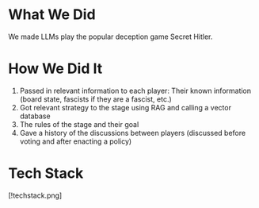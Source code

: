 # What We Did
We made LLMs play the popular deception game Secret Hitler.

# How We Did It
1. Passed in relevant information to each player: Their known information (board state, fascists if they are a fascist, etc.)
2. Got relevant strategy to the stage using RAG and calling a vector database
3. The rules of the stage and their goal
4. Gave a history of the discussions between players (discussed before voting and after enacting a policy)

# Tech Stack
[!techstack.png]
